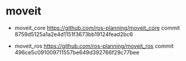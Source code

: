 # moveit


* moveit_core
https://github.com/ros-planning/moveit_core
commit 8759d5125a1a2e4d1151f3673bb19124fead2bc6



* moveit_ros
https://github.com/ros-planning/moveit_ros
commit 496ce5c091009711557be649d392766f29c77bee
